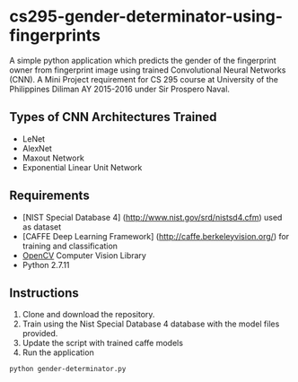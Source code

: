 # cs295-gender-determinator-using-fingerprints
A simple python application which predicts the gender of the fingerprint owner from fingerprint image using trained Convolutional Neural Networks (CNN). A Mini Project requirement for CS 295 course at University of the Philippines Diliman AY 2015-2016 under Sir Prospero Naval.

## Types of CNN Architectures Trained
* LeNet
* AlexNet
* Maxout Network 
* Exponential Linear Unit Network

## Requirements
* [NIST Special Database 4] (http://www.nist.gov/srd/nistsd4.cfm) used as dataset
* [CAFFE Deep Learning Framework] (http://caffe.berkeleyvision.org/) for training and classification
* [OpenCV](http://docs.opencv.org/3.1.0/d5/de5/tutorial_py_setup_in_windows.html#gsc.tab=0) Computer Vision Library
* Python 2.7.11


## Instructions
1. Clone and download the repository.
2. Train using the Nist Special Database 4 database with the model files provided.
3. Update the script with trained caffe models
3. Run the application

  ```  
  python gender-determinator.py
  ```
